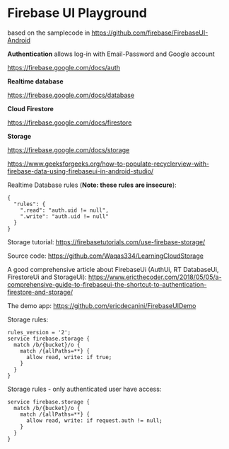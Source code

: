 # Firebase UI Playground

based on the samplecode in https://github.com/firebase/FirebaseUI-Android

**Authentication** allows log-in with Email-Password and Google account

https://firebase.google.com/docs/auth

**Realtime database** 

https://firebase.google.com/docs/database

**Cloud Firestore**

https://firebase.google.com/docs/firestore

**Storage**

https://firebase.google.com/docs/storage

https://www.geeksforgeeks.org/how-to-populate-recyclerview-with-firebase-data-using-firebaseui-in-android-studio/

Realtime Database rules (**Note: these rules are insecure**):
```plaintext
{
  "rules": {
    ".read": "auth.uid != null",
    ".write": "auth.uid != null"
  }
}
```

Storage tutorial: https://firebasetutorials.com/use-firebase-storage/

Source code: https://github.com/Waqas334/LearningCloudStorage 

A good comprehensive article about FirebaseUi (AuthUi, RT DatabaseUi, FirestoreUi and StorageUi): 
https://www.ericthecoder.com/2018/05/05/a-comprehensive-guide-to-firebaseui-the-shortcut-to-authentication-firestore-and-storage/

The demo app: https://github.com/ericdecanini/FirebaseUIDemo

Storage rules:
```plaintext
rules_version = '2';
service firebase.storage {
  match /b/{bucket}/o {
    match /{allPaths=**} {
      allow read, write: if true;
    }
  }
}
```

Storage rules - only authenticated user have access:
```plaintext
service firebase.storage {
  match /b/{bucket}/o {
    match /{allPaths=**} {
      allow read, write: if request.auth != null;
    }
  }
}
```
